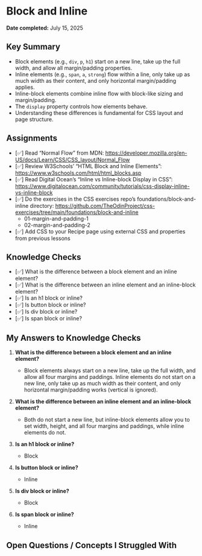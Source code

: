# Block and Inline

**Date completed:** July 15, 2025

## Key Summary
- Block elements (e.g., `div`, `p`, `h1`) start on a new line, take up the full width, and allow all margin/padding properties.
- Inline elements (e.g., `span`, `a`, `strong`) flow within a line, only take up as much width as their content, and only horizontal margin/padding applies.
- Inline-block elements combine inline flow with block-like sizing and margin/padding.
- The `display` property controls how elements behave.
- Understanding these differences is fundamental for CSS layout and page structure.

## Assignments
- [✅] Read “Normal Flow” from MDN: https://developer.mozilla.org/en-US/docs/Learn/CSS/CSS_layout/Normal_Flow
- [✅] Review W3Schools’ “HTML Block and Inline Elements”: https://www.w3schools.com/html/html_blocks.asp
- [✅] Read Digital Ocean’s “Inline vs Inline-block Display in CSS”: https://www.digitalocean.com/community/tutorials/css-display-inline-vs-inline-block
- [✅] Do the exercises in the CSS exercises repo’s foundations/block-and-inline directory: https://github.com/TheOdinProject/css-exercises/tree/main/foundations/block-and-inline
  - 01-margin-and-padding-1
  - 02-margin-and-padding-2
- [✅] Add CSS to your Recipe page using external CSS and properties from previous lessons

## Knowledge Checks
- [✅] What is the difference between a block element and an inline element?
- [✅] What is the difference between an inline element and an inline-block element?
- [✅] Is an h1 block or inline?
- [✅] Is button block or inline?
- [✅] Is div block or inline?
- [✅] Is span block or inline?

## My Answers to Knowledge Checks

1. **What is the difference between a block element and an inline element?**
   - Block elements always start on a new line, take up the full width, and allow all four margins and paddings. Inline elements do not start on a new line, only take up as much width as their content, and only horizontal margin/padding works (vertical is ignored).

2. **What is the difference between an inline element and an inline-block element?**
   - Both do not start a new line, but inline-block elements allow you to set width, height, and all four margins and paddings, while inline elements do not.

3. **Is an h1 block or inline?**
   - Block

4. **Is button block or inline?**
   - Inline

5. **Is div block or inline?**
   - Block

6. **Is span block or inline?**
   - Inline

## Open Questions / Concepts I Struggled With


